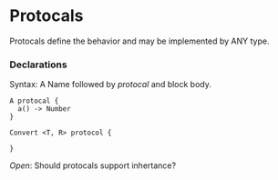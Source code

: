 # Protocals

Protocals define the behavior and may be implemented by ANY type.

### Declarations

Syntax: A Name followed by *protocal* and block body. 


```
A protocal {
  a() -> Number
}

Convert <T, R> protocol {

}

```

*Open*: Should protocals support inhertance?


